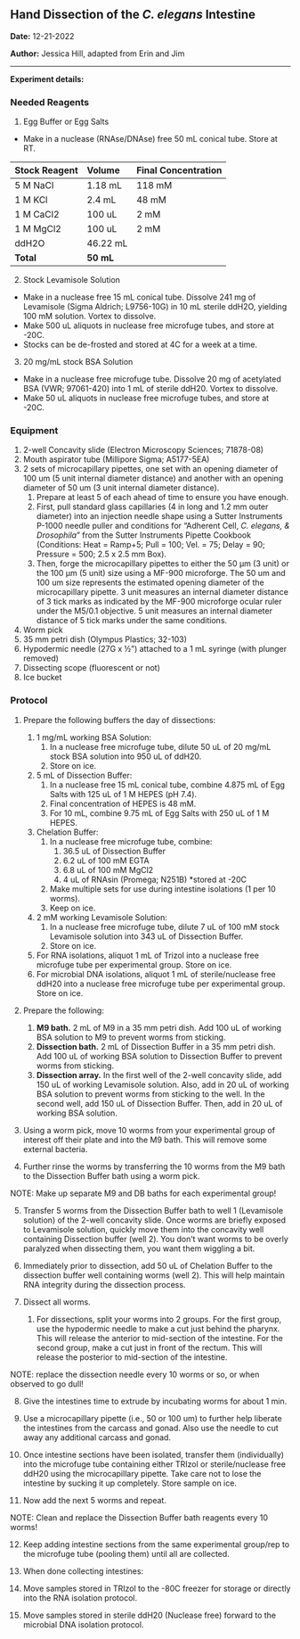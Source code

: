 ## Hand Dissection of the *C. elegans* Intestine

**Date:** 12-21-2022

**Author:** Jessica Hill, adapted from Erin and Jim

---

**Experiment details:** 

### Needed Reagents

1. Egg Buffer or Egg Salts
- Make in a nuclease (RNAse/DNAse) free 50 mL conical tube. Store at RT. 

|**Stock Reagent**|**Volume**|**Final Concentration**|
| :- | :- | :- |
|5 M NaCl|1\.18 mL|118 mM|
|1 M KCl|2\.4 mL|48 mM|
|1 M CaCl2|100 uL|2 mM|
|1 M MgCl2|100 uL|2 mM|
|ddH2O|46\.22 mL||
|**Total**|**50 mL**||

2. Stock Levamisole Solution 
- Make in a nuclease free 15 mL conical tube. Dissolve 241 mg of Levamisole (Sigma Aldrich; L9756-10G) in 10 mL sterile ddH2O, yielding 100 mM solution. Vortex to dissolve. 
- Make 500 uL aliquots in nuclease free microfuge tubes, and store at -20C. 
- Stocks can be de-frosted and stored at 4C for a week at a time. 

3. 20 mg/mL stock BSA Solution
- Make in a nuclease free microfuge tube. Dissolve 20 mg of acetylated BSA (VWR; 97061-420) into 1 mL of sterile ddH20. Vortex to dissolve.
- Make 50 uL aliquots in nuclease free microfuge tubes, and store at -20C.

### Equipment
1. 2-well Concavity slide (Electron Microscopy Sciences; 71878-08)
2. Mouth aspirator tube (Millipore Sigma; A5177-5EA)
3. 2 sets of microcapillary pipettes, one set with an opening diameter of 100 um (5 unit internal diameter distance) and another with an opening diameter of 50 um (3 unit internal diameter distance). 
   1. Prepare at least 5 of each ahead of time to ensure you have enough.
   1. First, pull standard glass capillaries (4 in long and 1.2 mm outer diameter) into an injection needle shape using a Sutter Instruments P-1000 needle puller and conditions for “Adherent Cell, *C. elegans, & Drosophila*” from the Sutter Instruments Pipette Cookbook (Conditions: Heat = Ramp+5; Pull = 100; Vel. = 75; Delay = 90; Pressure = 500; 2.5 x 2.5 mm Box). 
   1. Then, forge the microcapillary pipettes to either the 50 µm (3 unit) or the 100 µm (5 unit) size using a MF-900 microforge. The 50 um and 100 um size represents the estimated opening diameter of the microcapillary pipette. 3 unit measures an internal diameter distance of 3 tick marks as indicated by the MF-900 microforge ocular ruler under the M5/0.1 objective. 5 unit measures an internal diameter distance of 5 tick marks under the same conditions. 
4. Worm pick
5. 35 mm petri dish (Olympus Plastics; 32-103)
6. Hypodermic needle (27G x ½”) attached to a 1 mL syringe (with plunger removed) 
7. Dissecting scope (fluorescent or not)
8. Ice bucket 

### Protocol
1. Prepare the following buffers the day of dissections:
   1. 1 mg/mL working BSA Solution:
      1. In a nuclease free microfuge tube, dilute 50 uL of 20 mg/mL stock BSA solution into 950 uL of ddH20. 
      1. Store on ice. 
   2. 5 mL of Dissection Buffer: 
      1. In a nuclease free 15 mL conical tube, combine 4.875 mL of Egg Salts with 125 uL of 1 M HEPES (pH 7.4).    
      1. Final concentration of HEPES is 48 mM. 
      1. For 10 mL, combine 9.75 mL of Egg Salts with 250 uL of 1 M HEPES.
   3. Chelation Buffer:
      1. In a nuclease free microfuge tube, combine:
         1. 36.5 uL of Dissection Buffer
         1. 6.2 uL of 100 mM EGTA
         1. 6.8 uL of 100 mM MgCl2
         1. 4 uL of RNAsin (Promega; N251B) \*stored at -20C
      1. Make multiple sets for use during intestine isolations (1 per 10 worms).
      1. Keep on ice.
   4. 2 mM working Levamisole Solution: 
      1. In a nuclease free microfuge tube, dilute 7 uL of 100 mM stock Levamisole solution into 343 uL of Dissection Buffer.
      1. Store on ice.
   5. For RNA isolations, aliquot 1 mL of Trizol into a nuclease free microfuge tube per experimental group. Store on ice. 
   6. For microbial DNA isolations, aliquot 1 mL of sterile/nuclease free ddH20 into a nuclease free microfuge tube per experimental group. Store on ice. 

2. Prepare the following: 
   1. **M9 bath.** 2 mL of M9 in a 35 mm petri dish. Add 100 uL of working BSA solution to M9 to prevent worms from sticking.
   1. **Dissection bath.** 2 mL of Dissection Buffer in a 35 mm petri dish. Add 100 uL of working BSA solution to Dissection Buffer to prevent worms from sticking.
   1. **Dissection array.** In the first well of the 2-well concavity slide, add 150 uL of working Levamisole solution. Also, add in 20 uL of working BSA solution to prevent worms from sticking to the well. In the second well, add 150 uL of Dissection Buffer. Then, add in 20 uL of working BSA solution. 

3. Using a worm pick, move 10 worms from your experimental group of interest off their plate and into the M9 bath. This will remove some external bacteria. 

4. Further rinse the worms by transferring the 10 worms from the M9 bath to the Dissection Buffer bath using a worm pick. 

NOTE: Make up separate M9 and DB baths for each experimental group!

5. Transfer 5 worms from the Dissection Buffer bath to well 1 (Levamisole solution) of the 2-well concavity slide. Once worms are briefly exposed to Levamisole solution, quickly move them into the concavity well containing Dissection buffer (well 2). You don’t want worms to be overly paralyzed when dissecting them, you want them wiggling a bit. 

6. Immediately prior to dissection, add 50 uL of Chelation Buffer to the dissection buffer well containing worms (well 2). This will help maintain RNA integrity during the dissection process. 

7. Dissect all worms. 
   1. For dissections, split your worms into 2 groups. For the first group, use the hypodermic needle to make a cut just behind the pharynx. This will release the anterior to mid-section of the intestine. For the second group, make a cut just in front of the rectum. This will release the posterior to mid-section of the intestine.

NOTE: replace the dissection needle every 10 worms or so, or when observed to go dull! 

8. Give the intestines time to extrude by incubating worms for about 1 min. 

9. Use a microcapillary pipette (i.e., 50 or 100 um) to further help liberate the intestines from the carcass and gonad. Also use the needle to cut away any additional carcass and gonad.  

10. Once intestine sections have been isolated, transfer them (individually) into the microfuge tube containing either TRIzol or sterile/nuclease free ddH20 using the microcapillary pipette. Take care not to lose the intestine by sucking it up completely. Store sample on ice. 

11. Now add the next 5 worms and repeat. 

NOTE: Clean and replace the Dissection Buffer bath reagents every 10 worms! 

12. Keep adding intestine sections from the same experimental group/rep to the microfuge tube (pooling them) until all are collected.

13. When done collecting intestines: 
   1. Move samples stored in TRIzol to the -80C freezer for storage or directly into the RNA isolation protocol. 
   1. Move samples stored in sterile ddH20 (Nuclease free) forward to the microbial DNA isolation protocol. 
